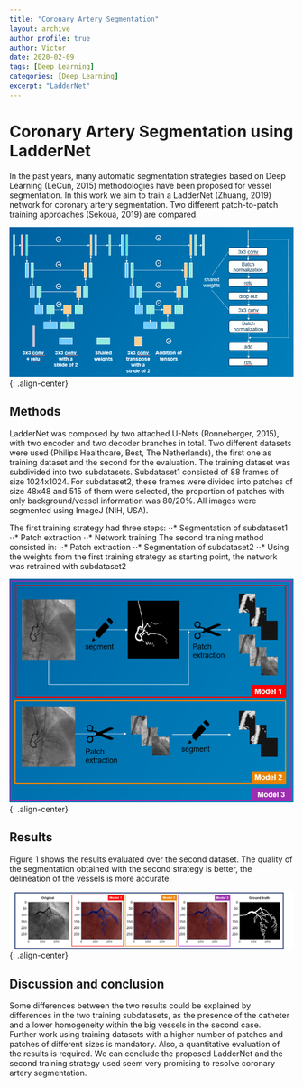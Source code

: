 ```yaml
---
title: "Coronary Artery Segmentation"
layout: archive
author_profile: true
author: Victor
date: 2020-02-09
tags: [Deep Learning]
categories: [Deep Learning]
excerpt: "LadderNet"
---
```

# Coronary Artery Segmentation using LadderNet

In the past years, many automatic segmentation strategies based on Deep Learning (LeCun, 2015) methodologies have been proposed for vessel segmentation.
In this work we aim to train a LadderNet (Zhuang, 2019) network for coronary artery segmentation. Two different patch-to-patch training approaches (Sekoua, 2019) are compared.

![image-center](/images/laddernet/LadderNet.png){: .align-center}

## Methods
LadderNet was composed by two attached U-Nets (Ronneberger, 2015), with two encoder and two decoder branches in total. 
Two different datasets were used (Philips Healthcare, Best, The Netherlands), the first one as training dataset and the second for the evaluation. 
The training dataset was subdivided into two subdatasets. Subdataset1 consisted of 88 frames of size 1024x1024. For subdataset2, these frames were divided into patches of size 48x48 and 515 of them were selected, the proportion of patches with only background/vessel information was 80/20%. All images were segmented using ImageJ (NIH, USA).

The first training strategy had three steps: 
⋅⋅* Segmentation of subdataset1 
⋅⋅* Patch extraction
⋅⋅* Network training
The second training method consisted in:
⋅⋅* Patch extraction 
⋅⋅* Segmentation of subdataset2 
⋅⋅* Using the weights from the first training strategy as starting point, the network was retrained with subdataset2

![image-center](/images/laddernet/strategy.png){: .align-center}

## Results
Figure 1 shows the results evaluated over the second dataset. The quality of the segmentation obtained with the second strategy is better, the delineation of the vessels is more accurate.

![image-center](/images/laddernet/results_final.png){: .align-center}

## Discussion and conclusion
Some differences between the two results could be explained by differences in the two training subdatasets, as the presence of the catheter and a lower homogeneity within the big vessels in the second case.  
Further work using training datasets with a higher number of patches and patches of different sizes is mandatory. Also, a quantitative evaluation of the results is required.
We can conclude the proposed LadderNet and the second training strategy used seem very promising to resolve coronary artery segmentation.
